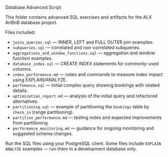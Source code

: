 Database Advanced Script

This folder contains advanced SQL exercises and artifacts for the ALX AirBnB database project.

Files included:

- `joins_queries.sql` — INNER, LEFT and FULL OUTER join examples.
- `subqueries.sql` — correlated and non-correlated subqueries.
- `aggregations_and_window_functions.sql` — aggregation and window function examples.
- `database_index.sql` — CREATE INDEX statements for commonly-used columns.
- `index_performance.md` — notes and commands to measure index impact using EXPLAIN/ANALYZE.
- `perfomance.sql` — initial complex query showing bookings with related details.
- `optimization_report.md` — analysis of the initial query and refactored alternatives.
- `partitioning.sql` — example of partitioning the `bookings` table by `check_in` (range partitioning).
- `partition_performance.md` — testing notes and expected improvements from partitioning.
- `performance_monitoring.md` — guidance for ongoing monitoring and suggested schema changes.

Run the SQL files using your PostgreSQL client. Some files include `EXPLAIN ANALYZE` examples — run them in a development database only.
